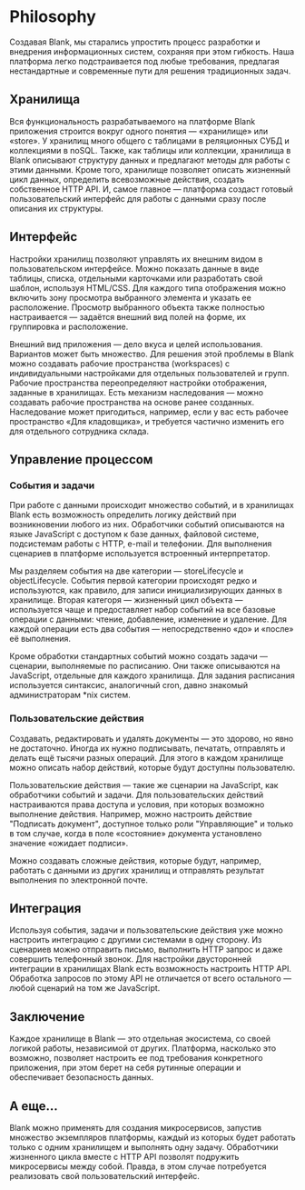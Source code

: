 # Philosophy

Создавая Blank, мы старались упростить процесс разработки и внедрения информационных систем, сохраняя при этом гибкость. Наша платформа легко подстраивается под любые требования, предлагая нестандартные и современные пути для решения традиционных задач.

## Хранилища

Вся функциональность разрабатываемого на платформе Blank приложения строится вокруг одного понятия&nbsp;&mdash; &laquo;хранилище&raquo; или &laquo;store&raquo;. У хранилищ много общего с таблицами в реляционных СУБД и коллекциями в noSQL. Также, как таблицы или коллекции, хранилища в Blank описывают структуру данных и предлагают методы для работы с этими данными. Кроме того, хранилище позволяет описать жизненный цикл данных, определить всевозможные действия, создать собственное HTTP API. И, самое главное&nbsp;&mdash; платформа создаст готовый пользовательский интерфейс для работы с данными сразу после описания их структуры.

## Интерфейс

Настройки хранилищ позволяют управлять их внешним видом в пользовательском интерфейсе. Можно показать данные в виде таблицы, списка, отдельными карточками или разработать свой шаблон, используя HTML/CSS. Для каждого типа отображения можно включить зону просмотра выбранного элемента и указать ее расположение. Просмотр выбранного объекта также полностью настраивается&nbsp;&mdash; задаётся внешний вид полей на форме, их группировка и расположение.

Внешний вид приложения&nbsp;&mdash; дело вкуса и целей использования. Вариантов может быть множество. Для решения этой проблемы в Blank можно создавать рабочие пространства (workspaces) с индивидуальными настройками для отдельных пользователей и групп. Рабочие пространства переопределяют настройки отображения, заданные в хранилищах. Есть механизм наследования&nbsp;&mdash; можно создавать рабочие пространства на основе ранее созданных. Наследование может пригодиться, например, если у вас есть рабочее пространство &laquo;Для кладовщика&raquo;, и требуется частично изменить его для отдельного сотрудника склада.

## Управление процессом

### События и задачи

При работе с данными происходит множество событий, и в хранилищах Blank есть возможность определить логику действий при возникновении любого из них. Обработчики событий описываются на языке JavaScript с доступом к базе данных, файловой системе, подсистемам работы с HTTP, e-mail и телефонии. Для выполнения сценариев в платформе используется встроенный интерпретатор. 

Мы разделяем события на две категории&nbsp;&mdash; storeLifecycle и objectLifecycle. События первой категории происходят редко и используются, как правило, для записи инициализирующих данных в хранилище. Вторая категоря &mdash; жизненный цикл объекта&nbsp;&mdash; используется чаще и предоставляет набор событий на все базовые операции с данными: чтение, добавление, изменение и удаление. Для каждой операции есть два события&nbsp;&mdash; непосредственно &laquo;до&raquo; и &laquo;после&raquo; её выполнения.

Кроме обработки стандартных событий можно создать задачи&nbsp;&mdash; сценарии, выполняемые по расписанию. Они также описываются на JavaScript, отдельные для каждого хранилища. Для задания расписания используется синтаксис, аналогичный cron, давно знакомый администраторам *nix систем.

### Пользовательские действия

Создавать, редактировать и удалять документы&nbsp;&mdash; это здорово, но явно не достаточно. Иногда их нужно подписывать, печатать, отправлять и делать ещё тысячи разных операций. Для этого в каждом хранилище можно описать набор действий, которые будут доступны пользователю. 

Пользовательские действия&nbsp;&mdash; такие же сценарии на JavaScript, как обработчики событий и задачи. Для пользовательских действий настраиваются права доступа и условия, при которых возможно выполнение действия. Например, можно настроить действие "Подписать документ", доступное только роли "Управляющие" и только в том случае, когда в поле &laquo;состояние&raquo; документа установлено значение &laquo;ожидает подписи&raquo;.

Можно создавать сложные действия, которые будут, например, работать с данными из других хранилищ и отправлять результат выполнения по электронной почте.

## Интеграция

Используя события, задачи и пользовательские действия уже можно настроить интеграцию с другими системами в одну сторону. Из сценариев можно отправить письмо, выполнить HTTP запрос и даже совершить телефонный звонок. Для настройки двусторонней интеграции в хранилищах Blank есть возможность настроить HTTP API. Обработка запросов по этому API не отличается от всего остального&nbsp;&mdash; любой сценарий на том же JavaScript.

## Заключение

Каждое хранилище в Blank&nbsp;&mdash; это отдельная экосистема, со своей логикой работы, независимой от других. Платформа, насколько это возможно, позволяет настроить ее под требования конкретного приложения, при этом берет на себя рутинные операции и обеспечивает безопасность данных.

## А еще...

Blank можно применять для создания микросервисов, запустив множество экземпляров платформы, каждый из которых будет работать только с одним хранилищем и выполнять одну задачу. Обработчики жизненного цикла вместе с HTTP API позволят подружить микросервисы между собой. Правда, в этом случае потребуется реализовать свой пользовательский интерфейс.
